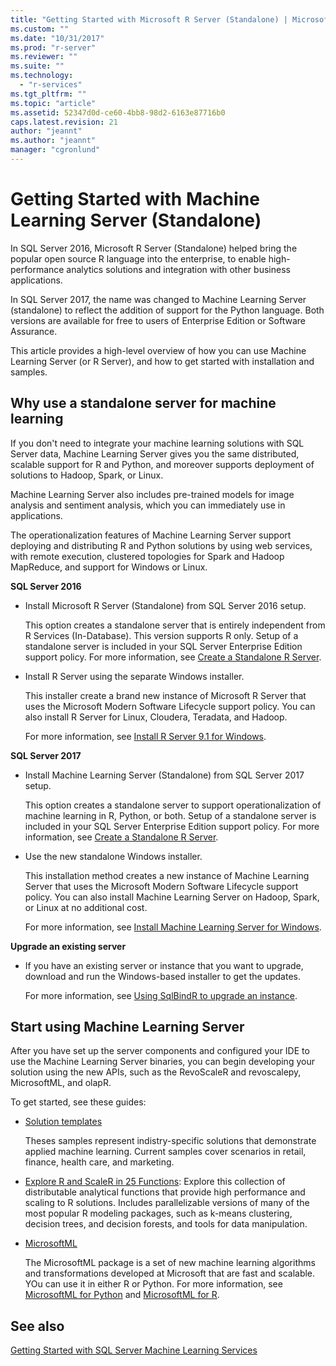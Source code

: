 ```yaml
---
title: "Getting Started with Microsoft R Server (Standalone) | Microsoft Docs"
ms.custom: ""
ms.date: "10/31/2017"
ms.prod: "r-server"
ms.reviewer: ""
ms.suite: ""
ms.technology: 
  - "r-services"
ms.tgt_pltfrm: ""
ms.topic: "article"
ms.assetid: 52347d0d-ce60-4bb8-98d2-6163e87716b0
caps.latest.revision: 21
author: "jeannt"
ms.author: "jeannt"
manager: "cgronlund"
---
```

# Getting Started with Machine Learning Server (Standalone)
 
In SQL Server 2016, Microsoft R Server (Standalone) helped bring the popular open source R language into the enterprise, to enable high-performance analytics solutions and integration with other business applications.  

In SQL Server 2017, the name was changed to Machine Learning Server (standalone) to reflect the addition of support for the Python language. Both versions are available for free to users of Enterprise Edition or Software Assurance.

This article provides a high-level overview of how you can use Machine Learning Server (or R Server), and how to get started with installation and samples. 

## Why use a standalone server for machine learning

If you don't need to integrate your machine learning solutions with SQL Server data, Machine Learning Server gives you the same distributed, scalable support for R and Python, and moreover supports deployment of solutions to Hadoop, Spark, or Linux.

Machine Learning Server also includes pre-trained models for image analysis and sentiment analysis, which you can immediately use in applications.

The operationalization features of Machine Learning Server support deploying and distributing R and Python solutions by using web services, with remote execution, clustered topologies for Spark and Hadoop MapReduce, and support for Windows or Linux.

**SQL Server 2016**

+ Install Microsoft R Server (Standalone) from SQL Server 2016 setup.

    This option creates a standalone server that is entirely independent from R Services (In-Database). This version supports R only. Setup of a standalone server is included in your SQL Server Enterprise Edition support policy. For more information, see [Create a Standalone R Server](../../advanced-analytics/r/create-a-standalone-r-server.md).

+ Install R Server using the separate Windows installer.

    This installer create a brand new instance of Microsoft R Server that uses the Microsoft Modern Software Lifecycle support policy. You can also install R Server for Linux, Cloudera, Teradata, and Hadoop.
    
    For more information, see [Install R Server 9.1 for Windows](https://docs.microsoft.com/machine-learning-server/install/r-server-install-windows).

**SQL Server 2017**

+ Install Machine Learning Server (Standalone) from SQL Server 2017 setup. 

    This option creates a standalone server to support operationalization of machine learning in R, Python, or both. Setup of a standalone server is included in your SQL Server Enterprise Edition support policy. For more information, see [Create a Standalone R Server](../../advanced-analytics/r/create-a-standalone-r-server.md).  

+ Use the new standalone Windows installer.

    This installation method creates a new instance of Machine Learning Server that uses the Microsoft Modern Software Lifecycle support policy. You can also install Machine Learning Server on Hadoop, Spark, or Linux at no additional cost.
    
    For more information, see [Install Machine Learning Server for Windows](https://docs.microsoft.com/machine-learning-server/install/machine-learning-server-windows-install).

**Upgrade an existing server**

+ If you have an existing server or instance that you want to upgrade, download and run the Windows-based installer to get the updates. 

    For more information, see [Using SqlBindR to upgrade an instance](use-sqlbindr-exe-to-upgrade-an-instance-of-sql-server.md).

## Start using Machine Learning Server

 After you have set up the server components and configured your IDE to use the Machine Learning Server binaries, you can begin developing your solution using the new APIs, such as the RevoScaleR and revoscalepy, MicrosoftML, and olapR.
    
To get started, see these guides:

+ [Solution templates](https://docs.microsoft.com/machine-learning-server/r/sample-solutions)

    Theses samples represent indistry-specific solutions that demonstrate applied machine learning. Current samples cover scenarios in retail, finance, health care, and marketing.

+ [Explore R and ScaleR in 25 Functions](https://docs.microsoft.com/machine-learning-server/r/tutorial-r-to-revoscaler): Explore this collection of distributable analytical functions that provide high performance and scaling to R solutions. Includes parallelizable versions of many of the most popular R modeling packages, such as k-means clustering, decision trees, and decision forests, and tools for data manipulation.

- [MicrosoftML](https://msdn.microsoft.com/library/mt790482.aspx)

    The MicrosoftML package is a set of new machine learning algorithms and transformations developed at Microsoft that are fast and scalable. YOu can use it in either R or Python. For more information, see [MicrosoftML for Python](https://docs.microsoft.com/machine-learning-server/python-reference/microsoftml/microsoftml-package) and [MicrosoftML for R](https://docs.microsoft.com/machine-learning-server/r-reference/microsoftml/microsoftml-package).

## See also

[Getting Started with SQL Server Machine Learning Services](../../advanced-analytics/r/getting-started-with-sql-server-r-services.md)